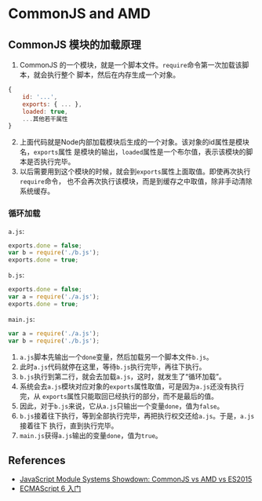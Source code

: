 # CommonJS and AMD

## CommonJS 模块的加载原理
1. CommonJS 的一个模块，就是一个脚本文件。`require`命令第一次加载该脚本，就会执行整个
脚本，然后在内存生成一个对象。
```js
{
    id: '...',
    exports: { ... },   
    loaded: true,
    ...其他若干属性
}
```
2. 上面代码就是Node内部加载模块后生成的一个对象。该对象的id属性是模块名，`exports`属性
是模块的输出，`loaded`属性是一个布尔值，表示该模块的脚本是否执行完毕。
3. 以后需要用到这个模块的时候，就会到`exports`属性上面取值。即使再次执行`require`命令，
也不会再次执行该模块，而是到缓存之中取值，除非手动清除系统缓存。

### 循环加载
`a.js`:
```js
exports.done = false;
var b = require('./b.js');
exports.done = true;
```
`b.js`:
```js
exports.done = false;
var a = require('./a.js');
exports.done = true;
```
`main.js`:
```js
var a = require('./a.js');
var b = require('./b.js');
```
1. `a.js`脚本先输出一个`done`变量，然后加载另一个脚本文件`b.js`。
2. 此时`a.js`代码就停在这里，等待`b.js`执行完毕，再往下执行。
3. `b.js`执行到第二行，就会去加载`a.js`，这时，就发生了“循环加载”。
4. 系统会去`a.js`模块对应对象的`exports`属性取值，可是因为`a.js`还没有执行完，从
`exports`属性只能取回已经执行的部分，而不是最后的值。
5. 因此，对于`b.js`来说，它从`a.js`只输出一个变量`done`，值为`false`。
6. `b.js`接着往下执行，等到全部执行完毕，再把执行权交还给`a.js`。于是，`a.js`接着往下
执行，直到执行完毕。
7. `main.js`获得`a.js`输出的变量`done`，值为`true`。



## References
* [JavaScript Module Systems Showdown: CommonJS vs AMD vs ES2015](https://auth0.com/blog/javascript-module-systems-showdown/)
* [ECMAScript 6 入门](http://es6.ruanyifeng.com/#docs/module-loader#CommonJS-%E6%A8%A1%E5%9D%97%E7%9A%84%E5%8A%A0%E8%BD%BD%E5%8E%9F%E7%90%86)
